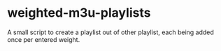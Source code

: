 # weighted-m3u-playlists
A small script to create a playlist out of other playlist, each being added once per entered weight.
